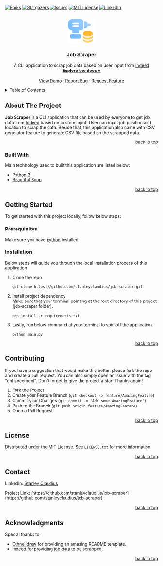 <div id="top"></div>

[![Forks][forks-shield]][forks-url]
[![Stargazers][stars-shield]][stars-url]
[![Issues][issues-shield]][issues-url]
[![MIT License][license-shield]][license-url]
[![LinkedIn][linkedin-shield]][linkedin-url]

<br />
<div align="center">
  <a href="https://github.com/stanleyclaudius/job-scraper">
    <img src="img/logo.png" alt="Logo" width="90" height="80">
  </a>

  <h3 align="center">Job Scraper</h3>

  <p align="center">
    A CLI application to scrap job data based on user input from <a href="https://id.indeed.com">Indeed</a>
    <br />
    <a href="https://github.com/stanleyclaudius/job-scraper"><strong>Explore the docs »</strong></a>
    <br />
    <br />
    <a href="https://github.com/stanleyclaudius/job-scraper">View Demo</a>
    ·
    <a href="https://github.com/stanleyclaudius/job-scraper/issues">Report Bug</a>
    ·
    <a href="https://github.com/stanleyclaudius/job-scraper/issues">Request Feature</a>
  </p>
</div>

<details>
  <summary>Table of Contents</summary>
  <ol>
    <li>
      <a href="#about-the-project">About The Project</a>
      <ul>
        <li><a href="#built-with">Built With</a></li>
      </ul>
    </li>
    <li>
      <a href="#getting-started">Getting Started</a>
      <ul>
        <li><a href="#prerequisites">Prerequisites</a></li>
        <li><a href="#installation">Installation</a></li>
      </ul>
    </li>
    <li><a href="#contributing">Contributing</a></li>
    <li><a href="#license">License</a></li>
    <li><a href="#contact">Contact</a></li>
    <li><a href="#acknowledgments">Acknowledgments</a></li>
  </ol>
</details>

## About The Project

**Job Scraper** is a CLI application that can be used by everyone to get job data from [Indeed](https://id.indeed.com) based on custom input. User can input job position and location to scrap the data. Beside that, this application also came with CSV generator feature to generate CSV file based on the scrapped data.

<p align="right"><a href="#top">back to top</a></p>

### Built With

Main technology used to built this application are listed below:

* [Python 3](https://python.org/)
* [Beautiful Soup](https://beautiful-soup-4.readthedocs.io/en/latest/)

<p align="right"><a href="#top">back to top</a></p>

## Getting Started

To get started with this project locally, follow below steps:

### Prerequisites

Make sure you have [python](https://python.org) installed


### Installation

Below steps will guide you through the local installation process of this application

1. Clone the repo
   ```
   git clone https://github.com/stanleyclaudius/job-scraper.git
   ```
2. Install project dependency<br />
Make sure that your terminal pointing at the root directory of this project (job-scraper folder).
   ```
   pip install -r requirements.txt
   ```
3. Lastly, run below command at your terminal to spin off the application
    ```
    python main.py
    ```

<p align="right"><a href="#top">back to top</a></p>

## Contributing

If you have a suggestion that would make this better, please fork the repo and create a pull request. You can also simply open an issue with the tag "enhancement".
Don't forget to give the project a star! Thanks again!

1. Fork the Project
2. Create your Feature Branch (`git checkout -b feature/AmazingFeature`)
3. Commit your Changes (`git commit -m 'Add some AmazingFeature'`)
4. Push to the Branch (`git push origin feature/AmazingFeature`)
5. Open a Pull Request

<p align="right"><a href="#top">back to top</a></p>

## License

Distributed under the MIT License. See `LICENSE.txt` for more information.

<p align="right"><a href="#top">back to top</a></p>

## Contact

LinkedIn: [Stanley Claudius](https://www.linkedin.com/in/stanley-claudius-4560b21b7)

Project Link: [https://github.com/stanleyclaudius/job-scraper](https://github.com/stanleyclaudius/job-scraper)

<p align="right"><a href="#top">back to top</a></p>

## Acknowledgments

Special thanks to:

* [Othneildrew](https://github.com/othneildrew/) for providing an amazing README template.
* [Indeed](https://id.indeed.com) for providing job data to be scrapped.

<p align="right"><a href="#top">back to top</a></p>

[forks-shield]: https://img.shields.io/github/forks/stanleyclaudius/job-scraper.svg?style=for-the-badge
[forks-url]: https://github.com/stanleyclaudius/job-scraper/network/members
[stars-shield]: https://img.shields.io/github/stars/stanleyclaudius/job-scraper.svg?style=for-the-badge
[stars-url]: https://github.com/stanleyclaudius/job-scraper/stargazers
[issues-shield]: https://img.shields.io/github/issues/stanleyclaudius/job-scraper.svg?style=for-the-badge
[issues-url]: https://github.com/stanleyclaudius/job-scraper/issues
[license-shield]: https://img.shields.io/github/license/stanleyclaudius/job-scraper.svg?style=for-the-badge
[license-url]: https://github.com/stanleyclaudius/job-scraper/blob/master/LICENSE.txt
[linkedin-shield]: https://img.shields.io/badge/-LinkedIn-black.svg?style=for-the-badge&logo=linkedin&colorB=555
[linkedin-url]: https://linkedin.com/in/stanley-claudius-4560b21b7